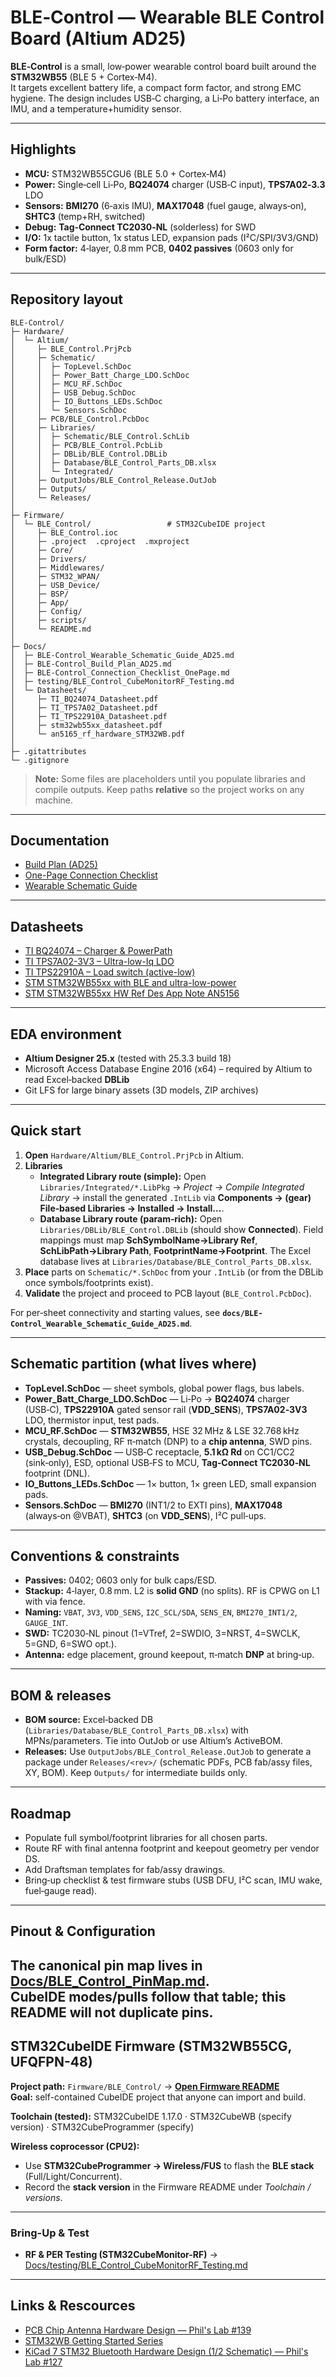
# BLE‑Control — Wearable BLE Control Board (Altium AD25)

**BLE‑Control** is a small, low‑power wearable control board built around the **STM32WB55** (BLE 5 + Cortex‑M4).  
It targets excellent battery life, a compact form factor, and strong EMC hygiene. The design includes USB‑C charging, a Li‑Po battery interface, an IMU, and a temperature+humidity sensor.

---

## Highlights
- **MCU:** STM32WB55CGU6 (BLE 5.0 + Cortex‑M4)
- **Power:** Single‑cell Li‑Po, **BQ24074** charger (USB‑C input), **TPS7A02‑3.3** LDO
- **Sensors:** **BMI270** (6‑axis IMU), **MAX17048** (fuel gauge, always‑on), **SHTC3** (temp+RH, switched)
- **Debug:** **Tag‑Connect TC2030‑NL** (solderless) for SWD
- **I/O:** 1x tactile button, 1x status LED, expansion pads (I²C/SPI/3V3/GND)
- **Form factor:** 4‑layer, 0.8 mm PCB, **0402 passives** (0603 only for bulk/ESD)

---

## Repository layout
```
BLE-Control/
├─ Hardware/
│  └─ Altium/
│     ├─ BLE_Control.PrjPcb
│     ├─ Schematic/
│     │  ├─ TopLevel.SchDoc
│     │  ├─ Power_Batt_Charge_LDO.SchDoc
│     │  ├─ MCU_RF.SchDoc
│     │  ├─ USB_Debug.SchDoc
│     │  ├─ IO_Buttons_LEDs.SchDoc
│     │  └─ Sensors.SchDoc
│     ├─ PCB/BLE_Control.PcbDoc
│     ├─ Libraries/
│     │  ├─ Schematic/BLE_Control.SchLib
│     │  ├─ PCB/BLE_Control.PcbLib
│     │  ├─ DBLib/BLE_Control.DBLib
│     │  ├─ Database/BLE_Control_Parts_DB.xlsx
│     │  └─ Integrated/
│     ├─ OutputJobs/BLE_Control_Release.OutJob
│     ├─ Outputs/
│     └─ Releases/
│
├─ Firmware/
│  └─ BLE_Control/                 # STM32CubeIDE project
│     ├─ BLE_Control.ioc
│     ├─ .project  .cproject  .mxproject
│     ├─ Core/
│     ├─ Drivers/
│     ├─ Middlewares/
│     ├─ STM32_WPAN/
│     ├─ USB_Device/
│     ├─ BSP/
│     ├─ App/
│     ├─ Config/
│     ├─ scripts/
│     └─ README.md
│
├─ Docs/
│  ├─ BLE-Control_Wearable_Schematic_Guide_AD25.md
│  ├─ BLE-Control_Build_Plan_AD25.md
│  ├─ BLE-Control_Connection_Checklist_OnePage.md
│  ├─ testing/BLE_Control_CubeMonitorRF_Testing.md
│  └─ Datasheets/
│     ├─ TI_BQ24074_Datasheet.pdf
│     ├─ TI_TPS7A02_Datasheet.pdf
│     ├─ TI_TPS22910A_Datasheet.pdf
│     ├─ stm32wb55xx_datasheet.pdf
│     └─ an5165_rf_hardware_STM32WB.pdf
│
├─ .gitattributes
└─ .gitignore

```

> **Note:** Some files are placeholders until you populate libraries and compile outputs. Keep paths **relative** so the project works on any machine.

---

## Documentation
- [Build Plan (AD25)](Docs/BLE-Control_Build_Plan_AD25.md)
- [One-Page Connection Checklist](Docs/BLE-Control_Connection_Checklist_OnePage.md)
- [Wearable Schematic Guide](Docs/BLE-Control_Wearable_Schematic_Guide_AD25.md)

---
## Datasheets
- [TI BQ24074 – Charger & PowerPath](Docs/Datasheets/TI_BQ24074_Datasheet.pdf)
- [TI TPS7A02-3V3 – Ultra-low-Iq LDO](Docs/Datasheets/TI_TPS7A02_Datasheet.pdf)
- [TI TPS22910A – Load switch (active-low)](Docs/Datasheets/TI_TPS22910A_Datasheet.pdf)
- [STM STM32WB55xx with BLE and ultra-low-power](Docs/Datasheets/stm32wb55ce.pdf)
- [STM STM32WB55xx HW Ref Des App Note AN5156](Docs/Datasheets/an5165_rf_hardware_STM32WB.pdf)
  
---
## EDA environment
- **Altium Designer 25.x** (tested with 25.3.3 build 18)
- Microsoft Access Database Engine 2016 (x64) – required by Altium to read Excel‑backed **DBLib**
- Git LFS for large binary assets (3D models, ZIP archives)

---

## Quick start
1. **Open** `Hardware/Altium/BLE_Control.PrjPcb` in Altium.
2. **Libraries**
   - **Integrated Library route (simple):** Open `Libraries/Integrated/*.LibPkg` → *Project → Compile Integrated Library* → install the generated `.IntLib` via **Components → (gear) File‑based Libraries → Installed → Install…**.
   - **Database Library route (param‑rich):** Open `Libraries/DBLib/BLE_Control.DBLib` (should show **Connected**). Field mappings must map **SchSymbolName→Library Ref**, **SchLibPath→Library Path**, **FootprintName→Footprint**. The Excel database lives at `Libraries/Database/BLE_Control_Parts_DB.xlsx`.
3. **Place** parts on `Schematic/*.SchDoc` from your `.IntLib` (or from the DBLib once symbols/footprints exist).
4. **Validate** the project and proceed to PCB layout (`BLE_Control.PcbDoc`).

For per‑sheet connectivity and starting values, see **`docs/BLE-Control_Wearable_Schematic_Guide_AD25.md`**.

---

## Schematic partition (what lives where)
- **TopLevel.SchDoc** — sheet symbols, global power flags, bus labels.
- **Power_Batt_Charge_LDO.SchDoc** — Li‑Po → **BQ24074** charger (USB‑C), **TPS22910A** gated sensor rail (**VDD_SENS**), **TPS7A02‑3V3** LDO, thermistor input, test pads.
- **MCU_RF.SchDoc** — **STM32WB55**, HSE 32 MHz & LSE 32.768 kHz crystals, decoupling, RF π‑match (DNP) to a **chip antenna**, SWD pins.
- **USB_Debug.SchDoc** — USB‑C receptacle, **5.1 kΩ Rd** on CC1/CC2 (sink‑only), ESD, optional USB‑FS to MCU, **Tag‑Connect TC2030‑NL** footprint (DNL).
- **IO_Buttons_LEDs.SchDoc** — 1× button, 1× green LED, small expansion pads.
- **Sensors.SchDoc** — **BMI270** (INT1/2 to EXTI pins), **MAX17048** (always‑on @VBAT), **SHTC3** (on **VDD_SENS**), I²C pull‑ups.

---

## Conventions & constraints
- **Passives:** 0402; 0603 only for bulk caps/ESD.
- **Stackup:** 4‑layer, 0.8 mm. L2 is **solid GND** (no splits). RF is CPWG on L1 with via fence.
- **Naming:** `VBAT`, `3V3`, `VDD_SENS`, `I2C_SCL/SDA`, `SENS_EN`, `BMI270_INT1/2`, `GAUGE_INT`.
- **SWD:** TC2030‑NL pinout (1=VTref, 2=SWDIO, 3=NRST, 4=SWCLK, 5=GND, 6=SWO opt.).
- **Antenna:** edge placement, ground keepout, π‑match **DNP** at bring‑up.

---

## BOM & releases
- **BOM source:** Excel‑backed DB (`Libraries/Database/BLE_Control_Parts_DB.xlsx`) with MPNs/parameters. Tie into OutJob or use Altium’s ActiveBOM.
- **Releases:** Use `OutputJobs/BLE_Control_Release.OutJob` to generate a package under `Releases/<rev>/` (schematic PDFs, PCB fab/assy files, XY, BOM). Keep `Outputs/` for intermediate builds only.

---

## Roadmap
- Populate full symbol/footprint libraries for all chosen parts.
- Route RF with final antenna footprint and keepout geometry per vendor DS.
- Add Draftsman templates for fab/assy drawings.
- Bring‑up checklist & test firmware stubs (USB DFU, I²C scan, IMU wake, fuel‑gauge read).

---

## Pinout & Configuration
The **canonical pin map** lives in **[Docs/BLE_Control_PinMap.md](../../Docs/BLE_Control_PinMap.md)**.  
CubeIDE modes/pulls follow that table; this README will not duplicate pins.
---

## STM32CubeIDE Firmware (STM32WB55CG, UFQFPN-48)

**Project path:** `Firmware/BLE_Control/` → **[Open Firmware README](Firmware/BLE_Control/README.md)**  
**Goal:** self-contained CubeIDE project that anyone can import and build.

**Toolchain (tested):** STM32CubeIDE 1.17.0 · STM32CubeWB (specify version) · STM32CubeProgrammer (specify)


**Wireless coprocessor (CPU2):**
- Use **STM32CubeProgrammer → Wireless/FUS** to flash the **BLE stack** (Full/Light/Concurrent).  
- Record the **stack version** in the Firmware README under *Toolchain / versions*.
---

### Bring-Up & Test
- **RF & PER Testing (STM32CubeMonitor-RF)** → [Docs/testing/BLE_Control_CubeMonitorRF_Testing.md](Docs/testing/BLE_Control_CubeMonitorRF_Testing.md)

---
## Links & Rescources

- [PCB Chip Antenna Hardware Design — Phil's Lab #139](https://www.youtube.com/watch?v=UQBMROv7Dy4)
- [STM32WB Getting Started Series](https://www.youtube.com/playlist?list=PLnMKNibPkDnG9JRe2fbOOpVpWY7E4WbJ-)
- [KiCad 7 STM32 Bluetooth Hardware Design (1/2 Schematic) — Phil's Lab #127](https://www.youtube.com/watch?v=nkHFoxe0mrU&t=623s)



